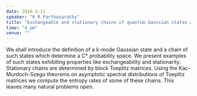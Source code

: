 ```yaml
---
date: 2016-3-11
speaker: "K R Parthasarathy"
title: "Exchangeable and stationary chains of quantum Gaussian states and an integral formula for their entropy rates."
time: "4 pm"
venue: ""
---
```

We shall introduce the definition of a k-mode Gaussian state
and a chain of such states which determine a C* probability space. We
present examples of such states exhibiting properties like
exchangeability and stationarity. Stationary chains are determined by
block Toeplitz matrices. Using the Kac-Murdoch-Szego theorems on
asymptotic spectral distributions of Toeplitz matrices we compute the
entropy rates of some of these chains. This leaves many natural problems
open.
